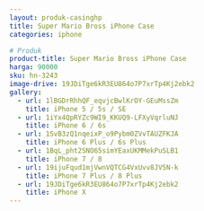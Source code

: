 ```yaml
---
layout: produk-casinghp
title: Super Mario Bross iPhone Case
categories: iphone

# Produk
product-title: Super Mario Bross iPhone Case
harga: 90000
sku: hn-3243
image-drive: 19JDiTge6kR3EU864o7P7xrTp4Kj2ebk2
gallery:
  - url: 1lBGDrRhhQF_eqvjcBwlKrOY-GEuMssZm
    title: iPhone 5 / 5s / SE
  - url: 1iYx4QpRYZc9WI9_KKUQ9-LFXyVqrluNJ
    title: iPhone 6 / 6s
  - url: 1SvB3zQ1nqeixP_o9Pybm0ZVvTAUZFKJA
    title: iPhone 6 Plus / 6s Plus
  - url: 1BqL_pht2SNO65simYEaxUKMMekPuSLB1
    title: iPhone 7 / 8
  - url: 19ijuFqud1mjVwnVQTCG4VxUvv8JV5N-k
    title: iPhone 7 Plus / 8 Plus
  - url: 19JDiTge6kR3EU864o7P7xrTp4Kj2ebk2
    title: iPhone X
---
```

